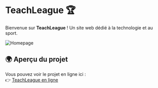 # TeachLeague 🏆
Bienvenue sur **TeachLeague** ! Un site web dédié à la technologie et au sport.

![Homepage](assets/images/homepage.jpg)


## 🌍 Aperçu du projet  
Vous pouvez voir le projet en ligne ici :  
👉 [TeachLeague en ligne](https://sarabarkat.github.io/TechLeague-esms17/)

